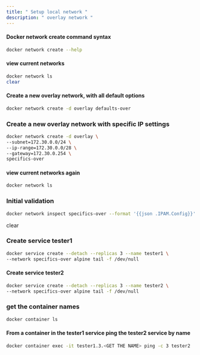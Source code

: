 ```yaml
---
title: " Setup local network "
description: " overlay network "
---
```


#### Docker network create command syntax

```sh
docker network create --help
```
#### view current networks

```sh
docker network ls
clear
```

#### Create a new overlay network, with all default options

```sh
docker network create -d overlay defaults-over
```
### Create a new overlay network with specific IP settings

```sh
docker network create -d overlay \
--subnet=172.30.0.0/24 \
--ip-range=172.30.0.0/28 \
--gateway=172.30.0.254 \
specifics-over
```

#### view current networks again

```sh
docker network ls
```
### Initial validation

```sh
docker network inspect specifics-over --format '{{json .IPAM.Config}}' | jq
```
clear

### Create service tester1
```sh
docker service create --detach --replicas 3 --name tester1 \
--network specifics-over alpine tail -f /dev/null
```

#### Create service tester2

```sh
docker service create --detach --replicas 3 --name tester2 \
--network specifics-over alpine tail -f /dev/null
```

### get the container names

```sh
docker container ls
```
#### From a container in the tester1 service ping the tester2 service by name

```sh
docker container exec -it tester1.3.<GET THE NAME> ping -c 3 tester2
```

